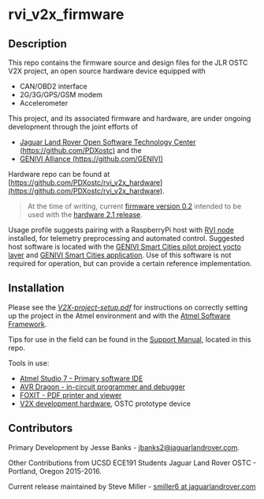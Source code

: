# rvi_v2x_firmware

## Description

This repo contains the firmware source and  design files for the JLR OSTC V2X
project, an open source hardware device equipped with
* CAN/OBD2 interface
* 2G/3G/GPS/GSM modem
* Accelerometer

This project, and its associated firmware and hardware, are under ongoing
development through the joint efforts of
* [Jaguar Land Rover Open Software Technology Center
(https://github.com/PDXostc)](https://github.com/PDXostc) and the
* [GENIVI Alliance (https://github.com/GENIVI)](https://github.com/GENIVI)

Hardware repo can be found at
[https://github.com/PDXostc/rvi_v2x_hardware](https://github.com/PDXostc/rvi_v2x_hardware).

> At the time of writing, current [firmware version 0.2](insert-link-here)
> intended to be used with the [hardware 2.1 release](https://github.com/PDXostc/rvi_v2x_hardware/commit/71e0d74038f05f68dc1f46546d6cc1ff5eac84f3).

Usage profile suggests pairing with a RaspberryPi host with 
[RVI node](https://github.com/GENIVI/rvi_lib) 
installed, for telemetry preprocessing and automated control. Suggested host
software is located with the 
[GENIVI Smart Cities pilot project yocto layer](https://github.com/GENIVI/meta-smart-cities-pilot)
and 
[GENIVI Smart Cities application](https://github.com/GENIVI/meta-smart-cities-pilot). 
Use of this software is not required for operation, but can provide a certain 
reference implementation.

## Installation

Please see the [*V2X-project-setup.pdf*](V2X-project-setup.pdf) for instructions
on correctly setting up the project in the Atmel environment and with the 
[Atmel Software Framework](http://www.atmel.com/tools/avrsoftwareframework.aspx).

Tips for use in the field can be found in the [Support Manual](field-support-manual.md), 
located in this repo.

Tools in use:
* [Atmel Studio 7 - Primary software
  IDE](http://www.atmel.com/tools/ATMELSTUDIO.aspx)
* [AVR Dragon - in-circuit programmer and
  debugger](http://www.atmel.com/tools/avrdragon.aspx)
* [FOXIT - PDF printer and
  viewer](https://www.foxitsoftware.com/products/pdf-reader/)
* [V2X development hardware](https://github.com/PDXostc/rvi_v2x_hardware), OSTC
  prototype device

## Contributors

Primary Development by Jesse Banks - jbanks2@jaguarlandrover.com.

Other Contributions from UCSD ECE191 Students Jaguar Land Rover OSTC - Portland,
Oregon 2015-2016.

Current release maintained by Steve Miller - [smiller6 at
jaguarlandrover.com](smiller6@jaguarlandrover.com)